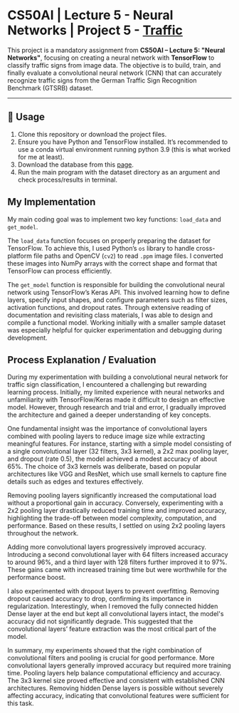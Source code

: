 # CS50AI | Lecture 5 - Neural Networks | Project 5 - [Traffic](https://cs50.harvard.edu/ai/2024/projects/5/traffic/)

This project is a mandatory assignment from **CS50AI – Lecture 5: "Neural Networks"**, focusing on creating a neural network with **TensorFlow** to classify traffic signs from image data. The objective is to build, train, and finally evaluate a convolutional neural network (CNN) that can accurately recognize traffic signs from the German Traffic Sign Recognition Benchmark (GTSRB) dataset.

---

## 📌 Usage

1. Clone this repository or download the project files.
2. Ensure you have Python and TensorFlow installed. It’s recommended to use a conda virtual environment running python 3.9 (this is what worked for me at least).
3. Download the database from this [page](https://cs50.harvard.edu/ai/2024/projects/5/traffic/#getting-started).
4. Run the main program with the dataset directory as an argument and check process/results in terminal.



## My Implementation

My main coding goal was to implement two key functions: `load_data` and `get_model`.

The `load_data` function focuses on properly preparing the dataset for TensorFlow. To achieve this, I used Python’s `os` library to handle cross-platform file paths and OpenCV (`cv2`) to read `.ppm` image files. I converted these images into NumPy arrays with the correct shape and format that TensorFlow can process efficiently.

The `get_model` function is responsible for building the convolutional neural network using TensorFlow’s Keras API. This involved learning how to define layers, specify input shapes, and configure parameters such as filter sizes, activation functions, and dropout rates. Through extensive reading of documentation and revisiting class materials, I was able to design and compile a functional model. Working initially with a smaller sample dataset was especially helpful for quicker experimentation and debugging during development.


## Process Explanation / Evaluation

During my experimentation with building a convolutional neural network for traffic sign classification, I encountered a challenging but rewarding learning process. Initially, my limited experience with neural networks and unfamiliarity with TensorFlow/Keras made it difficult to design an effective model. However, through research and trial and error, I gradually improved the architecture and gained a deeper understanding of key concepts.

One fundamental insight was the importance of convolutional layers combined with pooling layers to reduce image size while extracting meaningful features. For instance, starting with a simple model consisting of a single convolutional layer (32 filters, 3x3 kernel), a 2x2 max pooling layer, and dropout (rate 0.5), the model achieved a modest accuracy of about 65%. The choice of 3x3 kernels was deliberate, based on popular architectures like VGG and ResNet, which use small kernels to capture fine details such as edges and textures effectively.

Removing pooling layers significantly increased the computational load without a proportional gain in accuracy. Conversely, experimenting with a 2x2 pooling layer drastically reduced training time and improved accuracy, highlighting the trade-off between model complexity, computation, and performance. Based on these results, I settled on using 2x2 pooling layers throughout the network.

Adding more convolutional layers progressively improved accuracy. Introducing a second convolutional layer with 64 filters increased accuracy to around 96%, and a third layer with 128 filters further improved it to 97%. These gains came with increased training time but were worthwhile for the performance boost.

I also experimented with dropout layers to prevent overfitting. Removing dropout caused accuracy to drop, confirming its importance in regularization. Interestingly, when I removed the fully connected hidden Dense layer at the end but kept all convolutional layers intact, the model's accuracy did not significantly degrade. This suggested that the convolutional layers’ feature extraction was the most critical part of the model.

In summary, my experiments showed that the right combination of convolutional filters and pooling is crucial for good performance. More convolutional layers generally improved accuracy but required more training time. Pooling layers help balance computational efficiency and accuracy. The 3x3 kernel size proved effective and consistent with established CNN architectures. Removing hidden Dense layers is possible without severely affecting accuracy, indicating that convolutional features were sufficient for this task.




